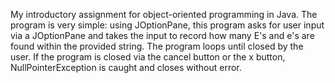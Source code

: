 My introductory assignment for object-oriented programming in Java. The program is very simple: using JOptionPane, this program asks for user input via a JOptionPane and takes the input to record how many E's and e's are
found within the provided string. The program loops until closed by the user. If the program is closed via the cancel button or the x button, NullPointerException is caught and closes without error.
